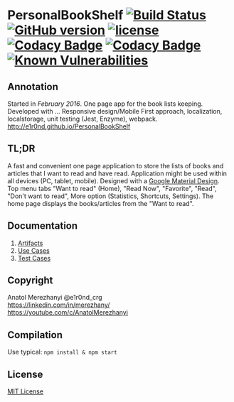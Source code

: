 # PersonalBookShelf [![Build Status](https://travis-ci.org/e1r0nd/PersonalBookShelf.svg?branch=master)](https://travis-ci.org/e1r0nd/PersonalBookShelf) [![GitHub version](https://badge.fury.io/gh/e1r0nd%2FPersonalBookShelf.svg)](https://badge.fury.io/gh/e1r0nd%2FPersonalBookShelf) [![license](https://img.shields.io/badge/license-MIT-green.svg)](LICENSE) [![Codacy Badge](https://api.codacy.com/project/badge/Coverage/57499ea6e558481395cc1492729758e2)](https://www.codacy.com/app/e1r0nd-crg/PersonalBookShelf?utm_source=github.com&utm_medium=referral&utm_content=e1r0nd/PersonalBookShelf&utm_campaign=Badge_Coverage) [![Codacy Badge](https://api.codacy.com/project/badge/Grade/57499ea6e558481395cc1492729758e2)](https://www.codacy.com/app/e1r0nd-crg/PersonalBookShelf?utm_source=github.com&amp;utm_medium=referral&amp;utm_content=e1r0nd/PersonalBookShelf&amp;utm_campaign=Badge_Grade) [![Known Vulnerabilities](https://snyk.io/test/github/e1r0nd/personalbookshelf/badge.svg)](https://snyk.io/test/github/e1r0nd/personalbookshelf)

## Annotation
Started in *February 2016*. One page app for the book lists keeping. Developed with ... Responsive design/Mobile First approach, localization, localstorage, unit testing (Jest, Enzyme), webpack. http://e1r0nd.github.io/PersonalBookShelf

## TL;DR
A fast and convenient one page application to store the lists of books and articles that I want to read and have read. Application might be used within all devices (PC, tablet, mobile). Designed with a [Google Material Design](http://www.google.com/design/spec/material-design/introduction.html). Top menu tabs "Want to read" (Home), "Read Now", "Favorite", "Read", "Don't want to read", More option (Statistics, Shortcuts, Settings). The home page displays the books/articles from the "Want to read".

## Documentation
1. [Artifacts](docs/ARTIFACTS.md)
2. [Use Cases](docs/USECASES.md)
3. [Test Cases](docs/TESTCASES.md)

## Copyright
Anatol Merezhanyi @e1r0nd_crg<br>
https://linkedin.com/in/merezhany/<br>
https://youtube.com/c/AnatolMerezhanyi

## Compilation
Use typical: `npm install & npm start`

## License
[MIT License](LICENSE.md) 
